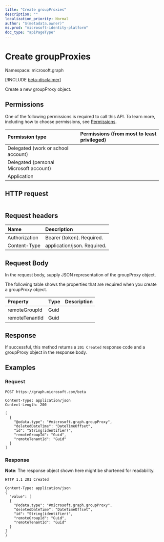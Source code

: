 ```yaml
---
title: "Create groupProxies"
description: ""
localization_priority: Normal
author: "$(metadata.owner)"
ms.prod: "microsoft-identity-platform"
doc_type: "apiPageType"
---
```


# Create groupProxies

Namespace: microsoft.graph

[!INCLUDE [beta-disclaimer](../../includes/beta-disclaimer.md)]

Create a new groupProxy object.

## Permissions

One of the following permissions is required to call this API. To learn more, including how to choose permissions, see [Permissions](/graph/permissions-reference).

| Permission type                        | Permissions (from most to least privileged) |
| :------------------------------------- | :------------------------------------------ |
| Delegated (work or school account)     |                                             |
| Delegated (personal Microsoft account) |                                             |
| Application                            |                                             |

## HTTP request

<!-- {
  "blockType": "ignored"
}
-->

```http

```

## Request headers

| Name          | Description                 |
| :------------ | :-------------------------- |
| Authorization | Bearer {token}. Required.   |
| Content-Type  | application/json. Required. |

## Request Body

In the request body, supply JSON representation of the groupProxy object.

<!-- Actions and Functions -->

<!-- CRUD Methods -->

The following table shows the properties that are required when you create a groupProxy object.

| Property       | Type | Description |
| :------------- | :--- | :---------- |
| remoteGroupId  | Guid |             |
| remoteTenantId | Guid |             |

## Response

If successful, this method returns a `201 Created` response code and a groupProxy object in the response body.

## Examples

### Request

<!-- {
  "blockType": "request",
  "name": "create_groupproxies"
}
-->

```http
POST https://graph.microsoft.com/beta

Content-Type: application/json
Content-Length: 200

[
  {
    "@odata.type": "#microsoft.graph.groupProxy",
    "deletedDateTime": "DateTimeOffset",
    "id": "String(identifier)",
    "remoteGroupId": "Guid",
    "remoteTenantId": "Guid"
  }
]

```

### Response

**Note:** The response object shown here might be shortened for readability.

<!-- {
  "blockType": "response",
  "truncated": true,
  "@odata.type": "$(this.ReturnTypeFullName)"
}
-->

```http
HTTP 1.1 201 Created

Content-Type: application/json
{
  "value": [
  {
    "@odata.type": "#microsoft.graph.groupProxy",
    "deletedDateTime": "DateTimeOffset",
    "id": "String(identifier)",
    "remoteGroupId": "Guid",
    "remoteTenantId": "Guid"
  }
]
}

```
